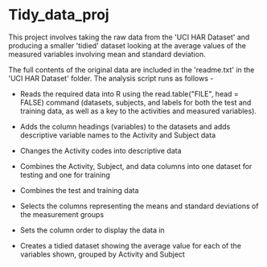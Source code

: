 # Tidy_data_proj

This project involves taking the raw data from the 'UCI HAR Dataset' and 
producing a smaller 'tidied' dataset looking at the average values of the measured variables involving mean and standard deviation.

The full contents of the original data are included in the 'readme.txt' in the
'UCI HAR Dataset' folder. The analysis script runs as follows - 

- Reads the required data into R using the read.table("FILE", head = FALSE) command (datasets, subjects, and labels for both the test and training data, as well as a key to the activities and measured variables).

- Adds the column headings (variables) to the datasets and adds descriptive variable names to the Activity and Subject data

- Changes the Activity codes into descriptive data

- Combines the Activity, Subject, and data columns into one dataset for testing and one for training

- Combines the test and training data

- Selects the columns representing the means and standard deviations of the measurement groups

- Sets the column order to display the data in

- Creates a tidied dataset showing the average value for each of the variables shown, grouped by Activity and Subject